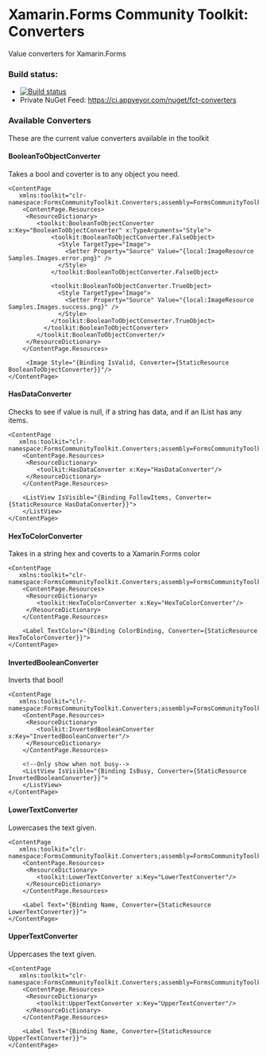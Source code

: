 # Xamarin.Forms Community Toolkit: Converters
Value converters for Xamarin.Forms

### Build status:
* [![Build status](https://ci.appveyor.com/api/projects/status/a2a4mah2fk8xicm7/branch/master?svg=true)](https://ci.appveyor.com/project/FormsCommunityToolkit/converters/branch/master)
* Private NuGet Feed: https://ci.appveyor.com/nuget/fct-converters

### Available Converters
These are the current value converters available in the toolkit

#### BooleanToObjectConverter
Takes a bool and coverter is to any object you need.

```xaml
<ContentPage 
   xmlns:toolkit="clr-namespace:FormsCommunityToolkit.Converters;assembly=FormsCommunityToolkit.Converters">
    <ContentPage.Resources>
     <ResourceDictionary>
        <toolkit:BooleanToObjectConverter  x:Key="BooleanToObjectConverter" x:TypeArguments="Style">
			<toolkit:BooleanToObjectConverter.FalseObject>
			  <Style TargetType="Image">
				<Setter Property="Source" Value="{local:ImageResource Samples.Images.error.png}" />
			  </Style>
			</toolkit:BooleanToObjectConverter.FalseObject>

			<toolkit:BooleanToObjectConverter.TrueObject>
			  <Style TargetType="Image">
				<Setter Property="Source" Value="{local:ImageResource Samples.Images.success.png}" />
			  </Style>
			</toolkit:BooleanToObjectConverter.TrueObject>
		  </toolkit:BooleanToObjectConverter>
		</toolkit:BooleanToObjectConverter/>
     </ResourceDictionary>
    </ContentPage.Resources>

	 <Image Style="{Binding IsValid, Converter={StaticResource BooleanToObjectConverter}}"/>
</ContentPage>
```

#### HasDataConverter
Checks to see if value is null, if a string has data, and if an IList has any items.


```xaml
<ContentPage 
   xmlns:toolkit="clr-namespace:FormsCommunityToolkit.Converters;assembly=FormsCommunityToolkit.Converters">
    <ContentPage.Resources>
     <ResourceDictionary>
        <toolkit:HasDataConverter x:Key="HasDataConverter"/>
     </ResourceDictionary>
    </ContentPage.Resources>

	<ListView IsVisible="{Binding FollowItems, Converter={StaticResource HasDataConverter}}">
	</ListView>
</ContentPage>
```

#### HexToColorConverter
Takes in a string hex and coverts to a Xamarin.Forms color


```xaml
<ContentPage 
   xmlns:toolkit="clr-namespace:FormsCommunityToolkit.Converters;assembly=FormsCommunityToolkit.Converters">
    <ContentPage.Resources>
     <ResourceDictionary>
        <toolkit:HexToColorConverter x:Key="HexToColorConverter"/>
     </ResourceDictionary>
    </ContentPage.Resources>

	<Label TextColor="{Binding ColorBinding, Converter={StaticResource HexToColorConverter}}">
</ContentPage>
```

#### InvertedBooleanConverter
Inverts that bool!


```xaml
<ContentPage 
   xmlns:toolkit="clr-namespace:FormsCommunityToolkit.Converters;assembly=FormsCommunityToolkit.Converters">
    <ContentPage.Resources>
     <ResourceDictionary>
        <toolkit:InvertedBooleanConverter x:Key="InvertedBooleanConverter"/>
     </ResourceDictionary>
    </ContentPage.Resources>

	<!--Only show when not busy-->
	<ListView IsVisible="{Binding IsBusy, Converter={StaticResource InvertedBooleanConverter}}">
	</ListView>
</ContentPage>
```

#### LowerTextConverter
Lowercases the text given.


```xaml
<ContentPage 
   xmlns:toolkit="clr-namespace:FormsCommunityToolkit.Converters;assembly=FormsCommunityToolkit.Converters">
    <ContentPage.Resources>
     <ResourceDictionary>
        <toolkit:LowerTextConverter x:Key="LowerTextConverter"/>
     </ResourceDictionary>
    </ContentPage.Resources>

	<Label Text="{Binding Name, Converter={StaticResource LowerTextConverter}}">
</ContentPage>
```

#### UpperTextConverter
Uppercases the text given.


```xaml
<ContentPage 
   xmlns:toolkit="clr-namespace:FormsCommunityToolkit.Converters;assembly=FormsCommunityToolkit.Converters">
    <ContentPage.Resources>
     <ResourceDictionary>
        <toolkit:UpperTextConverter x:Key="UpperTextConverter"/>
     </ResourceDictionary>
    </ContentPage.Resources>

	<Label Text="{Binding Name, Converter={StaticResource UpperTextConverter}}">
</ContentPage>
```